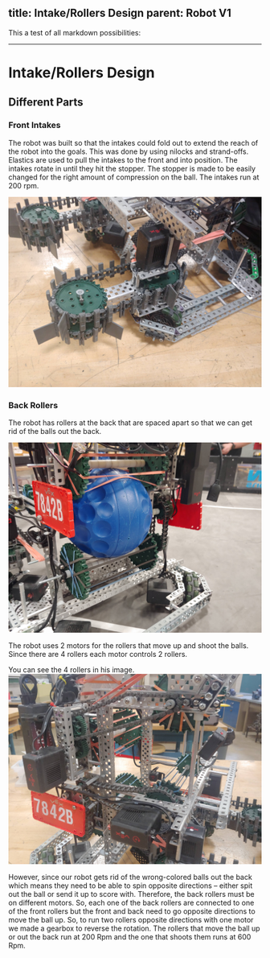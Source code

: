 title: Intake/Rollers Design
parent: Robot V1
---

This a test of all markdown possibilities:

---

# Intake/Rollers Design

## Different Parts

### Front Intakes
The robot was built so that the intakes could fold out to extend the reach of the robot into the goals. This was done by using nilocks and strand-offs. Elastics are used to pull the intakes to the front and into position. The intakes rotate in until they hit the stopper. The stopper is made to be easily changed for the right amount of compression on the ball. The intakes run at 200 rpm. 

![](images/20210303_154849.jpg)

### Back Rollers

The robot has rollers at the back that are spaced apart so that we can get rid of the balls out the back. 

![](images/20210303_164853.jpg)
 
The robot uses 2 motors for the rollers that move up and shoot the balls. Since there are 4 rollers each motor controls 2 rollers.

You can see the 4 rollers in his image.
![](images/20210303_154912_HDR.jpg)

  However, since our robot gets rid of the wrong-colored balls out the back which means they need to be able to spin opposite directions – either spit out the ball or send it up to score with.  Therefore, the back rollers must be on different motors. So, each one of the back rollers are connected to one of the front rollers but the front and back need to go opposite directions to move the ball up. So, to run two rollers opposite directions with one motor we made a gearbox to reverse the rotation. The rollers that move the ball up or out the back run at 200 Rpm and the one that shoots them runs at 600 Rpm. 
